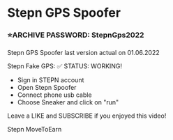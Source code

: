 # Stepn GPS Spoofer
### ⭐️ARCHIVE PASSWORD: StepnGps2022

Stepn GPS Spoofer last version actual on 01.06.2022
 
   Stepn Fake GPS:
✅ STATUS: WORKING!
- Sign in STEPN account
- Open Stepn Spoofer
- Connect phone usb cable
- Choose Sneaker and click on "run"
    
Leave a LIKE and SUBSCRIBE if you enjoyed this video!

Stepn MoveToEarn
